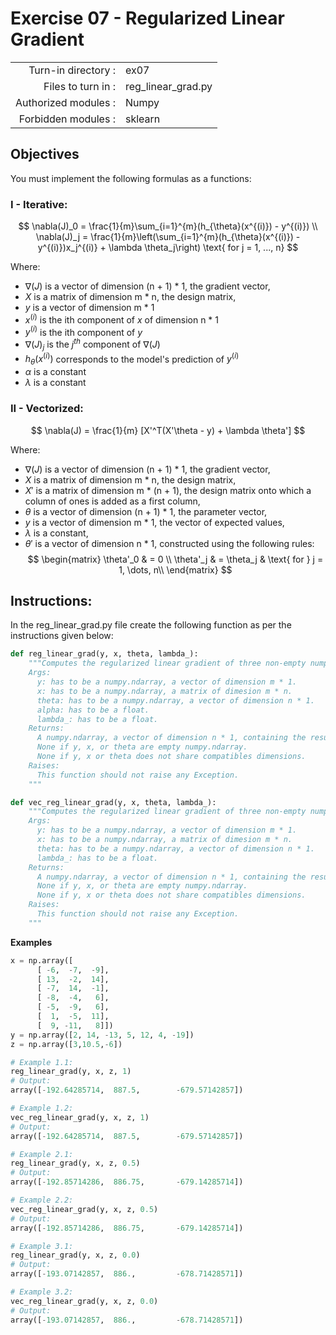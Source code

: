 # Exercise 07 - Regularized Linear Gradient

|                         |                    |
| -----------------------:| ------------------ |
|   Turn-in directory :   |  ex07              |
|   Files to turn in :    |  reg_linear_grad.py|
|   Authorized modules :  |  Numpy             |
|   Forbidden modules :   |  sklearn           |

## Objectives 
You must implement the following formulas as a functions:

### I - Iterative:
$$
\nabla(J)_0 = \frac{1}{m}\sum_{i=1}^{m}(h_{\theta}(x^{(i)}) - y^{(i)}) \\
\nabla(J)_j = \frac{1}{m}\left(\sum_{i=1}^{m}(h_{\theta}(x^{(i)}) - y^{(i)})x_j^{(i)} + \lambda \theta_j\right) \text{ for j = 1, ..., n}
$$

Where:  
- $\nabla(J)$ is a vector of dimension (n + 1) * 1, the gradient vector,
- $X$ is a matrix of dimension m * n, the design matrix,
- $y$ is a vector of dimension m * 1
- $x^{(i)}$ is the ith component of $x$ of dimension n * 1
- $y^{(i)}$ is the ith component of $y$
- $\nabla(J)_j$ is the $j^{th}$ component of $\nabla(J)$
- $h_{\theta}(x^{(i)})$ corresponds to the model's prediction of $y^{(i)}$
- $\alpha$ is a constant
- $\lambda$ is a constant

### II - Vectorized:
$$
\nabla(J) = \frac{1}{m} [X'^T(X'\theta - y) + \lambda \theta']
$$  

Where:  
- $\nabla(J)$ is a vector of dimension (n + 1) * 1, the gradient vector,
- $X$ is a matrix of dimension m * n, the design matrix,
- $X'$ is a matrix of dimension m * (n + 1), the design matrix onto which a column of ones is added as a first column,
- $\theta$ is a vector of dimension (n + 1) * 1, the parameter vector, 
- $y$ is a vector of dimension m * 1, the vector of expected values,
- $\lambda$ is a constant,
- $\theta'$ is a vector of dimension n * 1, constructed using the following rules: 
$$
\begin{matrix}
\theta'_0 & =  0 \\
\theta'_j & =  \theta_j & \text{ for } j = 1, \dots, n\\    
\end{matrix}
$$

## Instructions:
In the reg_linear_grad.py file create the following function as per the instructions given below:
```python
def reg_linear_grad(y, x, theta, lambda_):
    """Computes the regularized linear gradient of three non-empty numpy.ndarray, with two for-loop. The three arrays must have compatible dimensions.
    Args:
      y: has to be a numpy.ndarray, a vector of dimension m * 1.
      x: has to be a numpy.ndarray, a matrix of dimesion m * n.
      theta: has to be a numpy.ndarray, a vector of dimension n * 1.
      alpha: has to be a float.
      lambda_: has to be a float.
    Returns:
      A numpy.ndarray, a vector of dimension n * 1, containing the results of the formula for all j.
      None if y, x, or theta are empty numpy.ndarray.
      None if y, x or theta does not share compatibles dimensions.
    Raises:
      This function should not raise any Exception.
    """

def vec_reg_linear_grad(y, x, theta, lambda_):
    """Computes the regularized linear gradient of three non-empty numpy.ndarray, without any for-loop. The three arrays must have compatible dimensions.
    Args:
      y: has to be a numpy.ndarray, a vector of dimension m * 1.
      x: has to be a numpy.ndarray, a matrix of dimesion m * n.
      theta: has to be a numpy.ndarray, a vector of dimension n * 1.
      lambda_: has to be a float.
    Returns:
      A numpy.ndarray, a vector of dimension n * 1, containing the results of the formula for all j.
      None if y, x, or theta are empty numpy.ndarray.
      None if y, x or theta does not share compatibles dimensions.
    Raises:
      This function should not raise any Exception.
    """
```

**Examples**
```python
x = np.array([
      [ -6,  -7,  -9],
      [ 13,  -2,  14],
      [ -7,  14,  -1],
      [ -8,  -4,   6],
      [ -5,  -9,   6],
      [  1,  -5,  11],
      [  9, -11,   8]])
y = np.array([2, 14, -13, 5, 12, 4, -19])
z = np.array([3,10.5,-6])

# Example 1.1:
reg_linear_grad(y, x, z, 1)
# Output:
array([-192.64285714,  887.5,        -679.57142857])

# Example 1.2:
vec_reg_linear_grad(y, x, z, 1)
# Output:
array([-192.64285714,  887.5,        -679.57142857])

# Example 2.1:
reg_linear_grad(y, x, z, 0.5)
# Output:
array([-192.85714286,  886.75,       -679.14285714])

# Example 2.2:
vec_reg_linear_grad(y, x, z, 0.5)
# Output:
array([-192.85714286,  886.75,       -679.14285714])

# Example 3.1:
reg_linear_grad(y, x, z, 0.0)
# Output:
array([-193.07142857,  886.,         -678.71428571])

# Example 3.2:
vec_reg_linear_grad(y, x, z, 0.0)
# Output:
array([-193.07142857,  886.,         -678.71428571])
```
